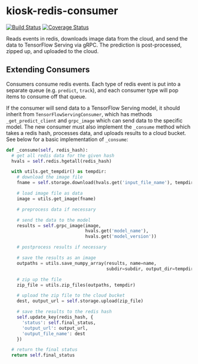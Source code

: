 # kiosk-redis-consumer

[![Build Status](https://travis-ci.org/vanvalenlab/kiosk-redis-consumer.svg?branch=master)](https://travis-ci.org/vanvalenlab/kiosk-redis-consumer)
[![Coverage Status](https://coveralls.io/repos/github/vanvalenlab/kiosk-redis-consumer/badge.svg?branch=master)](https://coveralls.io/github/vanvalenlab/kiosk-redis-consumer?branch=master)

Reads events in redis, downloads image data from the cloud, and send the data to TensorFlow Serving via gRPC.  The prediction is post-processed, zipped up, and uploaded to the cloud.

## Extending Consumers

Consumers consume redis events. Each type of redis event is put into a separate queue (e.g. `predict`, `track`), and each consumer type will pop items to consume off that queue.

If the consumer will send data to a TensorFlow Serving model, it should inherit from `TensorFlowServingConsumer`, which has methods `_get_predict_client` and `grpc_image` which can send data to the specific model.  The new consumer must also implement the `_consume` method which takes a redis hash, processes data, and uploads results to a cloud bucket.  See below for a basic implementation of `_consume`:

```python
def _consume(self, redis_hash):
  # get all redis data for the given hash
  hvals = self.redis.hgetall(redis_hash)

  with utils.get_tempdir() as tempdir:
    # download the image file
    fname = self.storage.download(hvals.get('input_file_name'), tempdir)

    # load image file as data
    image = utils.get_image(fname)

    # preprocess data if necessary

    # send the data to the model
    results = self.grpc_image(image,
                              hvals.get('model_name'),
                              hvals.get('model_version'))

    # postprocess results if necessary

    # save the results as an image
    outpaths = utils.save_numpy_array(results, name=name,
                                      subdir=subdir, output_dir=tempdir)

    # zip up the file
    zip_file = utils.zip_files(outpaths, tempdir)

    # upload the zip file to the cloud bucket
    dest, output_url = self.storage.upload(zip_file)

    # save the results to the redis hash
    self.update_key(redis_hash, {
      'status': self.final_status,
      'output_url': output_url,
      'output_file_name': dest
    })

  # return the final status
  return self.final_status
```
